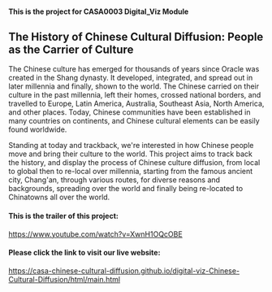 
#### This is the project for CASA0003 Digital_Viz Module

## The History of Chinese Cultural Diffusion: People as the Carrier of Culture
The Chinese culture has emerged for thousands of years since Oracle was created in the Shang dynasty. It developed, integrated, and spread out in later millennia and finally, shown to the world. The Chinese carried on their culture in the past millennia, left their homes, crossed national borders, and travelled to Europe, Latin America, Australia, Southeast Asia, North America, and other places. Today, Chinese communities have been established in many countries on continents, and Chinese cultural elements can be easily found worldwide.

Standing at today and trackback, we're interested in how Chinese people move and bring their culture to the world. This project aims to track back the history, and display the process of Chinese culture diffusion, from local to global then to re-local over millennia, starting from the famous ancient city, Chang'an, through various routes, for diverse reasons and backgrounds, spreading over the world and finally being re-located to Chinatowns all over the world. 

#### This is the trailer of this project: 
https://www.youtube.com/watch?v=XwnH1OQcOBE

#### Please click the link to visit our live website: 
https://casa-chinese-cultural-diffusion.github.io/digital-viz-Chinese-Cultural-Diffusion/html/main.html




